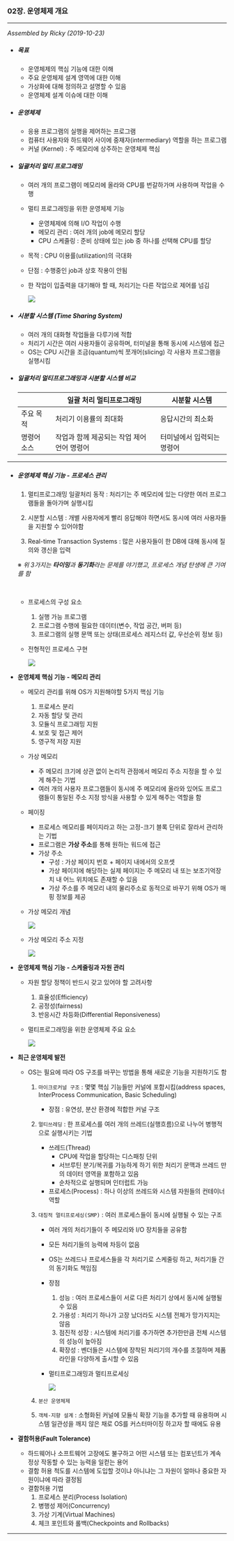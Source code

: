 ### 02장. 운영체제 개요

---

*Assembled by Ricky (2019-10-23)*

- ##### 목표

  - 운영체제의 핵심 기능에 대한 이해
  - 주요 운영체제 설계 영역에 대한 이해
  - 가상화에 대해 정의하고 설명할 수 있음
  - 운영체제 설계 이슈에 대한 이해

- ##### 운영체제

  - 응용 프로그램의 실행을 제어하는 프로그램
  - 컴퓨터 사용자와 하드웨어 사이에 중재자(intermediary) 역할을 하는 프로그램
  - 커널 (Kernel) : 주 메모리에 상주하는 운영체제 핵심

- ##### 일괄처리 멀티 프로그래밍

  - 여러 개의 프로그램이 메모리에 올라와 CPU를 번갈하가며 사용하며 작업을 수행
  - 멀티 프로그래밍을 위한 운영체제 기능
    - 운영체제에 의해 I/O 작업이 수행
    - 메모리 관리 : 여러 개의 job에 메모리 할당
    - CPU 스케줄링 : 준비 상태에 있는 job 중 하나를 선택해 CPU를 할당
  - 목적 : CPU 이용률(utilization)의 극대화
  - 단점 : 수행중인 job과 상호 작용이 안됨

  - 한 작업이 입출력을 대기해야 할 때, 처리기는 다른 작업으로 제어를 넘김

    <img src="../resources/os-02-001.png">

    

- ##### 시분할 시스템 (Time Sharing System)

  - 여러 개의 대화형 작업들을 다루기에 적합
  - 처리기 시간은 여러 사용자들이 공유하며, 터미널을 통해 동시에 시스템에 접근
  - OS는 CPU 시간을 조금(quantum)씩 쪼개어(slicing) 각 사용자 프로그램을 실행시킴

- ##### 일괄처리 멀티프로그래밍과 시분할 시스템 비교

  |             | 일괄 처리 멀티프로그래밍                   | 시분할 시스템              |
  | ----------- | ------------------------------------------ | -------------------------- |
  | 주요 목적   | 처리기 이용률의 최대화                     | 응답시간의 최소화          |
  | 명령어 소스 | 작업과 함께 제공되는 작업 제어 언어 명령어 | 터미널에서 입력되는 명령어 |

---

- ##### 운영체제 핵심 기능 - 프로세스 관리

  1. 멀티프로그래밍 일괄처리 동작 : 처리기는 주 메모리에 있는 다양한 여러 프로그램들을 돌아가며 실행시킴

  2. 시분할 시스템 : 개별 사용자에게 빨리 응답해야 하면서도 동시에 여러 사용자들을 지원할 수 있어야함

  3. Real-time Transaction Systems : 많은 사용자들이 한 DB에 대해 동시에 질의와 갱신을 입력

  ※ *위 3가지는 **타이밍**과 **동기화**라는 문제를 야기했고, 프로세스 개념 탄생에 큰 기여를 함*

  <br>

  - 프로세스의 구성 요소

    1. 실행 가능 프로그램
    2. 프로그램 수행에 필요한 데이터(변수, 작업 공간, 버퍼 등)
    3. 프로그램의 실행 문맥 또는 상태(프로세스 레지스터 값, 우선순위 정보 등)

  - 전형적인 프로세스 구현

    <img src="../resources/os-02-002.png">

- **운영체제 핵심 기능 - 메모리 관리**

  - 메모리 관리를 위해 OS가 지원해야할 5가지 핵심 기능
    1. 프로세스 분리
    2. 자동 할당 및 관리
    3. 모듈식 프로그래밍 지원
    4. 보호 및 접근 제어
    5. 영구적 저장 지원
  - 가상 메모리 
    - 주 메모리 크기에 상관 없이 논리적 관점에서 메모리 주소 지정을 할 수 있게 해주는 기법
    - 여러 개의 사용자 프로그램들이 동시에 주 메모리에 올라와 있어도 프로그램들이 통일된 주소 지정 방식을 사용할 수 있게 해주는 역할을 함

  - 페이징 

    - 프로세스 메모리를 페이지라고 하는 고정-크기 블록 단위로 잘라서 관리하는 기법
    - 프로그램은 **가상 주소**를 통해 원하는 워드에 접근
    - 가상 주소
      - 구성 : 가상 페이지 번호 + 페이지 내에서의 오프셋
      - 가상 페이지에 해당하는 실제 페이지는 주 메모리 내 또는 보조기억장치 내 어느 위치에도 존재할 수 있음
      - 가상 주소를 주 메모리 내의 물리주소로 동적으로 바꾸기 위해 OS가 매핑 정보를 제공

  - 가상 메모리 개념

    <img src="../resources/os-02-003.png">

  - 가상 메모리 주소 지정

    <img src="../resources/os-02-004.png">

  

- **운영체제 핵심 기능 - 스케줄링과 자원 관리**

  - 자원 할당 정책이 반드시 갖고 있어야 할 고려사항

    1. 효율성(Efficiency)
    2. 공정성(fairness)
    3. 반응시간 차등화(Differential Reponsiveness)

  - 멀티프로그래밍을 위한 운영체제 주요 요소

    <img src="../resources/os-02-005.png">

- **최근 운영체제 발전**

  - OS는 필요에 따라 OS 구조를 바꾸는 방법을 통해 새로운 기능을 지원하기도 함

    1. ```마이크로커널 구조``` : 몇몇 핵심 기능들만 커널에 포함시킴(address spaces, InterProcess Communication, Basic Scheduling)

       - 장점 : 유연성, 분산 환경에 적합한 커널 구조

    2. ```멀티쓰레딩``` : 한 프로세스를 여러 개의 쓰레드(실행흐름)으로 나누어 병행적으로 실행시키는 기법

       - 쓰레드(Thread) 
         - CPU에 작업을 할당하는 디스패칭 단위
         - 서브루틴 분기/복귀를 가능하게 하기 위한 처리기 문맥과 쓰레드 만의 데이터 영역을 포함하고 있음
         - 순차적으로 실행되며 인터럽트 가능
       - 프로세스(Process) : 하나 이상의 쓰레드와 시스템 자원들의 컨테이너 역할

    3. ```대칭적 멀티프로세싱(SMP)``` : 여러 프로세스들이 동시에 실행될 수 있는 구조

       - 여러 개의 처리기들이 주 메모리와 I/O 장치들을 공유함

       - 모든 처리기들의 능력에 차등이 없음

       - OS는 쓰레드나 프로세스들을 각 처리기로 스케줄링 하고, 처리기들 간의 동기화도 책임짐

       - 장점

         1. 성능 : 여러 프로세스들이 서로 다른 처리기 상에서 동시에 실행될 수 있음
         2. 가용성 : 처리기 하나가 고장 났더라도 시스템 전체가 망가지지는 않음
         3. 점진적 성장 : 시스템에 처리기를 추가하면 추가한만큼 전체 시스템의 성능이 높아짐
         4. 확장성 : 벤더들은 시스템에 장착된 처리기의 개수를 조절하며 제품 라인을 다양하게 출시할 수 있음 

       - 멀티프로그래밍과 멀티프로세싱

         <img src="../resources/os-02-006.png">

         

    4. ```분산 운영체제``` 

    5. ```객체-지향 설계``` : 소형화된 커널에 모듈식 확장 기능을 추가할 때 유용하며 시스템 일관성을 깨지 않은 채로 OS를 커스터마이징 하고자 할 때에도 유용

- **결함허용(Fault Tolerance)**

  - 하드웨어나 소프트웨어 고장에도 불구하고 어떤 시스템 또는 컴포넌트가 계속 정상 작동할 수 있는 능력을 일컫는 용어
  - 결함 허용 척도를 시스템에 도입할 것이냐 아니냐는 그 자원이 얼마나 중요한 자원이냐에 따라 결정됨
  - 결함허용 기법
    1. 프로세스 분리(Process Isolation)
    2. 병행성 제어(Concurrency)
    3. 가상 기계(Virtual Machines)
    4. 체크 포인트와 롤백(Checkpoints and Rollbacks)

---

